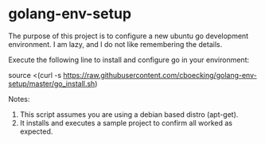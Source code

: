 # golang-env-setup
The purpose of this project is to configure a new ubuntu go development environment. I am lazy, and I do not like remembering the details.

Execute the following line to install and configure go in your environment:

source <(curl -s https://raw.githubusercontent.com/cboecking/golang-env-setup/master/go_install.sh)

Notes:

1. This script assumes you are using a debian based distro (apt-get).
2. It installs and executes a sample project to confirm all worked as expected.

